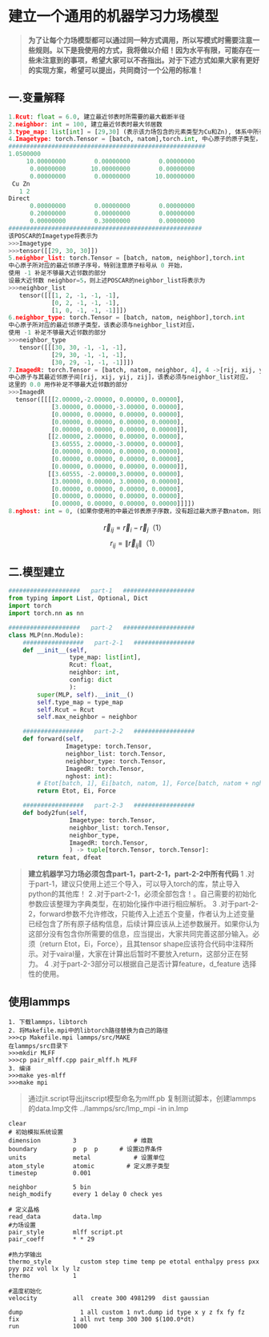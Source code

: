 # 建立一个通用的机器学习力场模型

>**为了让每个力场模型都可以通过同一种方式调用，所以写模式时需要注意一些规则。以下是我使用的方式，我将做以介绍！因为水平有限，可能存在一些未注意到的事项，希望大家可以不吝指出。对于下述方式如果大家有更好的实现方案，希望可以提出，共同商讨一个公用的标准！**

## 一.变量解释

```python
1.Rcut: float = 6.0, 建立最近邻表时所需要的最大截断半径
2.neighbor: int = 100, 建立最近邻表时最大邻居数
3.type_map: list[int] = [29,30] (表示该力场包含的元素类型为Cu和Zn), 体系中所有元素类型
4.Imagetype: torch.Tensor = [batch, natom],torch.int, 中心原子的原子类型，以POSCAR为例
#######################################################
1.0500000
     10.00000000        0.00000000        0.00000000
      0.00000000       10.00000000        0.00000000
      0.00000000        0.00000000       10.00000000
 Cu Zn
   1 2
Direct
      0.00000000        0.00000000        0.00000000
      0.20000000        0.00000000        0.00000000
      0.00000000        0.30000000        0.00000000
######################################################
该POSCAR的Imagetype将表示为
>>>Imagetype
>>>tensor([[29, 30, 30]])
5.neighbor_list: torch.Tensor = [batch, natom, neighbor],torch.int
中心原子所对应的最近邻原子序号，特别注意原子标号从 0 开始，
使用 -1 补足不够最大近邻数的部分
设最大近邻数 neighbor=5，则上述POSCAR的neighbor_list将表示为
>>>neighbor_list
   tensor([[[1, 2, -1, -1, -1],
            [0, 2, -1, -1, -1],
            [1, 0, -1, -1, -1]]])
6.neighbor_type: torch.Tensor = [batch, natom, neighbor],torch.int
中心原子所对应的最近邻原子类型，该表必须与neighbor_list对应，
使用 -1 补足不够最大近邻数的部分
>>>neighbor_type
   tensor([[[30, 30, -1, -1, -1],
            [29, 30, -1, -1, -1],
            [30, 29, -1, -1, -1]]])
7.ImagedR: torch.Tensor = [batch, natom, neighbor, 4], 4 ->[rij, xij, yij, zij], torch.float,见公式（1）
中心原子与其最近邻原子间[rij, xij, yij, zij]，该表必须与neighbor_list对应，
这里的 0.0 用作补足不够最大近邻数的部分
>>>ImagedR
  tensor([[[[2.00000,-2.00000, 0.00000, 0.00000],
            [3.00000, 0.00000,-3.00000, 0.00000],
            [0.00000, 0.00000, 0.00000, 0.00000],
            [0.00000, 0.00000, 0.00000, 0.00000],
            [0.00000, 0.00000, 0.00000, 0.00000]],
           [[2.00000, 2.00000, 0.00000, 0.00000],
            [3.60555, 2.00000,-3.00000, 0.00000],
            [0.00000, 0.00000, 0.00000, 0.00000],
            [0.00000, 0.00000, 0.00000, 0.00000],
            [0.00000, 0.00000, 0.00000, 0.00000]],
           [[3.60555, -2.00000,3.00000, 0.00000],
            [3.00000, 0.00000, 3.00000, 0.00000],
            [0.00000, 0.00000, 0.00000, 0.00000],
            [0.00000, 0.00000, 0.00000, 0.00000],
            [0.00000, 0.00000, 0.00000, 0.00000]]]])
8.nghost: int = 0, (如果你使用的中最近邻表原子序数，没有超过最大原子数natom，则设为0)，默认设0，但是在lammps中有用
```

$$\vec{r}_{ij}= \vec{r}_{i} - \vec{r}_{j}                 （1）$$
$${r}_{ij}= \|\vec{r}_{ij}\|                 （1）$$

## 二.模型建立

```python  
####################   part-1   #################### 
from typing import List, Optional, Dict
import torch
import torch.nn as nn

####################   part-2   #################### 
class MLP(nn.Module):
    #################   part-2-1   ################# 
    def __init__(self,
                 type_map: list[int],
                 Rcut: float,
                 neighbor: int,
                 config: dict
                 ):
        super(MLP, self).__init__()
        self.type_map = type_map
        self.Rcut = Rcut
        self.max_neighbor = neighbor

    #################   part-2-2   ################# 
    def forward(self,
                Imagetype: torch.Tensor,
                neighbor_list: torch.Tensor,
                neighbor_type: torch.Tensor,
                ImagedR: torch.Tensor,
                nghost: int):
        # Etot[batch, 1], Ei[batch, natom, 1], Force[batch, natom + nghost , 3]
        return Etot, Ei, Force

    #################   part-2-3   ################# 
    def body2fun(self,
                 Imagetype: torch.Tensor,
                 neighbor_list: torch.Tensor,
                 neighbor_type,
                 ImagedR: torch.Tensor,
                 ) -> tuple[torch.Tensor, torch.Tensor]:
        return feat, dfeat

```

> **建立机器学习力场必须包含part-1，part-2-1，part-2-2中所有代码**
> 1 .对于part-1，建议只使用上述三个导入，可以导入torch的库，禁止导入python的其他库！
> 2 .对于part-2-1，必须全部包含！。自己需要的初始化参数应该整理为字典类型，在初始化操作中进行相应解析。
> 3 .对于part-2-2，forward参数不允许修改，只能传入上述五个变量，作者认为上述变量已经包含了所有原子结构信息，后续计算应该从上述参数展开。如果你认为这部分没有包含你所需要的信息，应当提出，大家共同完善这部分输入。必须（return Etot，Ei，Force），且其tensor shape应该符合代码中注释所示。对于vairal量，大家在计算出后暂时不要放入return，这部分正在努力。
> 4 .对于part-2-3部分可以根据自己是否计算feature，d_feature 选择性的使用。

## 使用lammps

```linux
1. 下载lammps，libtorch
2. 将Makefile.mpi中的libtorch路径替换为自己的路径
>>>cp Makefile.mpi lammps/src/MAKE
在lammps/src目录下
>>>mkdir MLFF
>>>cp pair_mlff.cpp pair_mlff.h MLFF
3. 编译
>>>make yes-mlff
>>>make mpi 
```

> 通过jit.script导出jitscript模型命名为mlff.pb
> 复制测试脚本，创建lammps的data.lmp文件
> ../lammps/src/lmp_mpi -in in.lmp

```lammps
clear
# 初始模拟系统设置
dimension         3                # 维数
boundary          p  p  p      # 设置边界条件
units             metal            # 设置单位
atom_style        atomic         # 定义原子类型
timestep          0.001

neighbor          5 bin
neigh_modify      every 1 delay 0 check yes

# 定义晶格
read_data         data.lmp
#力场设置
pair_style        mlff script.pt
pair_coeff        * * 29

#热力学输出
thermo_style	    custom step time temp pe etotal enthalpy press pxx pyy pzz vol lx ly lz 
thermo	          1

#温度初始化
velocity          all  create 300 4981299  dist gaussian

dump	            1 all custom 1 nvt.dump id type x y z fx fy fz
fix               1 all nvt temp 300 300 $(100.0*dt)
run               1000
```
